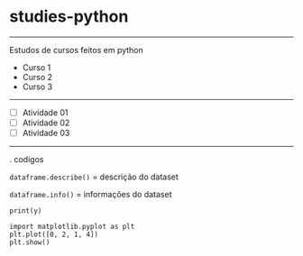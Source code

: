 # studies-python
  ---
  Estudos de cursos feitos em python
  - Curso 1
  - Curso 2
  - Curso 3
---
- [ ] Atividade 01
- [ ] Atividade 02 
- [ ] Atividade 03
---
. codigos

`dataframe.describe()` = descrição do dataset

`dataframe.info()` = informações do dataset



```{python}
print(y)
```

```{python}
import matplotlib.pyplot as plt
plt.plot([0, 2, 1, 4])
plt.show()
```

